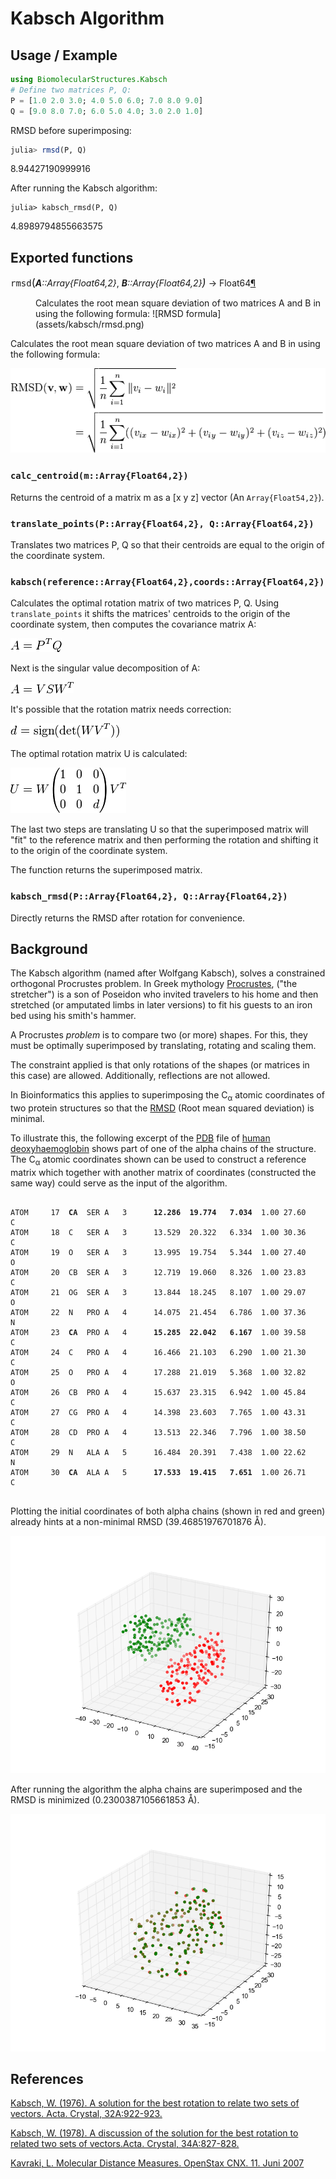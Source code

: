 # Kabsch Algorithm

## Usage / Example

```julia
using BiomolecularStructures.Kabsch
# Define two matrices P, Q:
P = [1.0 2.0 3.0; 4.0 5.0 6.0; 7.0 8.0 9.0]
Q = [9.0 8.0 7.0; 6.0 5.0 4.0; 3.0 2.0 1.0]
```

RMSD before superimposing:

```julia
julia> rmsd(P, Q)
```
8.94427190999916

After running the Kabsch algorithm:
```
julia> kabsch_rmsd(P, Q)
``` 
4.8989794855663575

## Exported functions

<dl class="function">
<dt id="BiomolecularStructures.Kabsch.rmsd">
<tt class="descname">rmsd</tt><big>(</big><em><b>A</b>::Array{Float64,2}</em>, <em><b>B</b>::Array{Float64,2}<big>)</big></em> → Float64<a class="headerlink" href="#BiomolecularStructures.Kabsch.rmsd" title="Permalink to this definition">¶</a></dt>
<dd><p>Calculates the root mean square deviation of two matrices A and B in using the following formula:
![RMSD formula](assets/kabsch/rmsd.png)
</p>
</dd></dl>

Calculates the root mean square deviation of two matrices A and B in using the following formula:

![RMSD formula](assets/kabsch/rmsd.png)

### `calc_centroid(m::Array{Float64,2})`

Returns the centroid of a matrix m as a [x y z] vector (An ```Array{Float54,2}```).

### `translate_points(P::Array{Float64,2}, Q::Array{Float64,2})`

Translates two matrices P, Q so that their centroids are equal to the origin of the coordinate system.

### `kabsch(reference::Array{Float64,2},coords::Array{Float64,2})`

Calculates the optimal rotation matrix of two matrices P, Q.
Using `translate_points` it shifts the matrices' centroids to the origin of the coordinate system, then computes the covariance matrix A:

![Covariance Formula](assets/kabsch/cov.png)

Next is the singular value decomposition of A:

![SVD formula](assets/kabsch/svd.png)

It's possible that the rotation matrix needs correction:

![Sign correction formula](assets/kabsch/reflect.png)

The optimal rotation matrix U is calculated:

![Optimal rotation matrix U](assets/kabsch/optu.png)

The last two steps are translating U so that the superimposed matrix will "fit" to the reference matrix and then performing the rotation and shifting it to the origin of the coordinate system.

The function returns the superimposed matrix.

### `kabsch_rmsd(P::Array{Float64,2}, Q::Array{Float64,2})`
Directly returns the RMSD after rotation for convenience.

## Background

The Kabsch algorithm (named after Wolfgang Kabsch), solves a constrained orthogonal Procrustes problem. In Greek mythology [Procrustes](http://en.wikipedia.org/wiki/Procrustes), ("the stretcher") is a son of Poseidon who invited travelers to his home and then stretched (or amputated limbs in later versions) to fit his guests to an iron bed using his smith's hammer.

A Procrustes *problem* is to compare two (or more) shapes. For this, they must be optimally superimposed by translating, rotating and scaling them.

The constraint applied is that only rotations of the shapes (or matrices in this case) are allowed. Additionally, reflections are not allowed.

In Bioinformatics this applies to superimposing the C<sub>&alpha;</sub> atomic coordinates of two protein structures so that the [RMSD](https://en.wikipedia.org/wiki/Root-mean-square_deviation_of_atomic_positions) (Root mean squared deviation) is minimal.  

To illustrate this, the following excerpt of the [PDB](https://www.wwpdb.org/documentation/file-format) file of [human deoxyhaemoglobin](http://www.rcsb.org/pdb/explore/explore.do?structureId=2HHB) shows part of one of the alpha chains of the structure. The C<sub>&alpha;</sub> atomic coordinates shown can be used to construct a reference matrix which together with another matrix of coordinates (constructed the same way) could serve as the input of the algorithm.

<pre>
<code>
ATOM     17  <b>CA</b>  SER A   3      <b>12.286  19.774   7.034</b>  1.00 27.60           C  
ATOM     18  C   SER A   3      13.529  20.322   6.334  1.00 30.36           C  
ATOM     19  O   SER A   3      13.995  19.754   5.344  1.00 27.40           O  
ATOM     20  CB  SER A   3      12.719  19.060   8.326  1.00 23.83           C  
ATOM     21  OG  SER A   3      13.844  18.245   8.107  1.00 29.07           O  
ATOM     22  N   PRO A   4      14.075  21.454   6.786  1.00 37.36           N  
ATOM     23  <b>CA</b>  PRO A   4      <b>15.285  22.042   6.167</b>  1.00 39.58           C  
ATOM     24  C   PRO A   4      16.466  21.103   6.290  1.00 21.30           C  
ATOM     25  O   PRO A   4      17.288  21.019   5.368  1.00 32.82           O  
ATOM     26  CB  PRO A   4      15.637  23.315   6.942  1.00 45.84           C  
ATOM     27  CG  PRO A   4      14.398  23.603   7.765  1.00 43.31           C  
ATOM     28  CD  PRO A   4      13.513  22.346   7.796  1.00 38.50           C  
ATOM     29  N   ALA A   5      16.484  20.391   7.438  1.00 22.62           N  
ATOM     30  <b>CA</b>  ALA A   5      <b>17.533  19.415   7.651</b>  1.00 26.71           C 
</code>
</pre>

Plotting the initial coordinates of both alpha chains (shown in red and green) already hints at a non-minimal RMSD  (39.46851976701876 Å).

![Initial coordinates alpha chains](assets/kabsch/alpha_init.png)

After running the algorithm the alpha chains are superimposed and the RMSD is minimized (0.2300387105661853 Å).

![Initial coordinates alpha chains](assets/kabsch/alphas_transformed.png)

## References

[Kabsch, W. (1976). A solution for the best rotation to relate two sets of vectors. Acta. Crystal, 32A:922-923.](http://scripts.iucr.org/cgi-bin/paper?a12999)

[Kabsch, W. (1978). A discussion of the solution for the best rotation to related two sets of vectors.Acta. Crystal, 34A:827-828.](http://scripts.iucr.org/cgi-bin/paper?S0567739478001680)

[Kavraki, L. Molecular Distance Measures. OpenStax CNX. 11. Juni 2007](http://cnx.org/contents/1d5f91b1-dc0b-44ff-8b4d-8809313588f2@23@23)